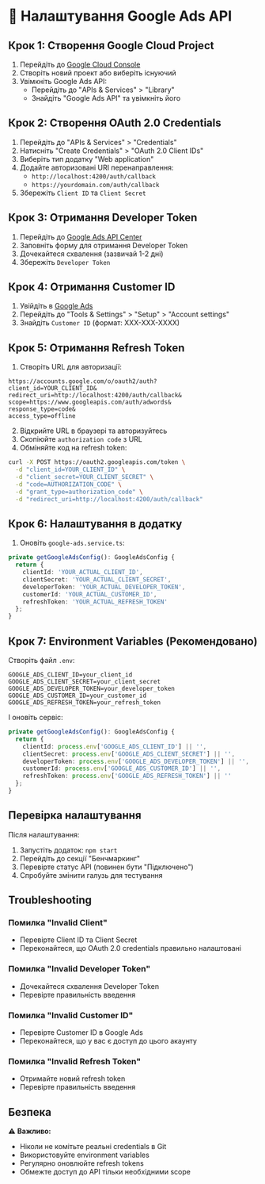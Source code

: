# 🔗 Налаштування Google Ads API

## Крок 1: Створення Google Cloud Project

1. Перейдіть до [Google Cloud Console](https://console.cloud.google.com/)
2. Створіть новий проект або виберіть існуючий
3. Увімкніть Google Ads API:
   - Перейдіть до "APIs & Services" > "Library"
   - Знайдіть "Google Ads API" та увімкніть його

## Крок 2: Створення OAuth 2.0 Credentials

1. Перейдіть до "APIs & Services" > "Credentials"
2. Натисніть "Create Credentials" > "OAuth 2.0 Client IDs"
3. Виберіть тип додатку "Web application"
4. Додайте авторизовані URI перенаправлення:
   - `http://localhost:4200/auth/callback`
   - `https://yourdomain.com/auth/callback`
5. Збережіть `Client ID` та `Client Secret`

## Крок 3: Отримання Developer Token

1. Перейдіть до [Google Ads API Center](https://developers.google.com/google-ads/api/docs/first-call/dev-token)
2. Заповніть форму для отримання Developer Token
3. Дочекайтеся схвалення (зазвичай 1-2 дні)
4. Збережіть `Developer Token`

## Крок 4: Отримання Customer ID

1. Увійдіть в [Google Ads](https://ads.google.com/)
2. Перейдіть до "Tools & Settings" > "Setup" > "Account settings"
3. Знайдіть `Customer ID` (формат: XXX-XXX-XXXX)

## Крок 5: Отримання Refresh Token

1. Створіть URL для авторизації:
```
https://accounts.google.com/o/oauth2/auth?
client_id=YOUR_CLIENT_ID&
redirect_uri=http://localhost:4200/auth/callback&
scope=https://www.googleapis.com/auth/adwords&
response_type=code&
access_type=offline
```

2. Відкрийте URL в браузері та авторизуйтесь
3. Скопіюйте `authorization code` з URL
4. Обміняйте код на refresh token:

```bash
curl -X POST https://oauth2.googleapis.com/token \
  -d "client_id=YOUR_CLIENT_ID" \
  -d "client_secret=YOUR_CLIENT_SECRET" \
  -d "code=AUTHORIZATION_CODE" \
  -d "grant_type=authorization_code" \
  -d "redirect_uri=http://localhost:4200/auth/callback"
```

## Крок 6: Налаштування в додатку

1. Оновіть `google-ads.service.ts`:

```typescript
private getGoogleAdsConfig(): GoogleAdsConfig {
  return {
    clientId: 'YOUR_ACTUAL_CLIENT_ID',
    clientSecret: 'YOUR_ACTUAL_CLIENT_SECRET',
    developerToken: 'YOUR_ACTUAL_DEVELOPER_TOKEN',
    customerId: 'YOUR_ACTUAL_CUSTOMER_ID',
    refreshToken: 'YOUR_ACTUAL_REFRESH_TOKEN'
  };
}
```

## Крок 7: Environment Variables (Рекомендовано)

Створіть файл `.env`:

```env
GOOGLE_ADS_CLIENT_ID=your_client_id
GOOGLE_ADS_CLIENT_SECRET=your_client_secret
GOOGLE_ADS_DEVELOPER_TOKEN=your_developer_token
GOOGLE_ADS_CUSTOMER_ID=your_customer_id
GOOGLE_ADS_REFRESH_TOKEN=your_refresh_token
```

І оновіть сервіс:

```typescript
private getGoogleAdsConfig(): GoogleAdsConfig {
  return {
    clientId: process.env['GOOGLE_ADS_CLIENT_ID'] || '',
    clientSecret: process.env['GOOGLE_ADS_CLIENT_SECRET'] || '',
    developerToken: process.env['GOOGLE_ADS_DEVELOPER_TOKEN'] || '',
    customerId: process.env['GOOGLE_ADS_CUSTOMER_ID'] || '',
    refreshToken: process.env['GOOGLE_ADS_REFRESH_TOKEN'] || ''
  };
}
```

## Перевірка налаштування

Після налаштування:

1. Запустіть додаток: `npm start`
2. Перейдіть до секції "Бенчмаркинг"
3. Перевірте статус API (повинен бути "Підключено")
4. Спробуйте змінити галузь для тестування

## Troubleshooting

### Помилка "Invalid Client"
- Перевірте Client ID та Client Secret
- Переконайтеся, що OAuth 2.0 credentials правильно налаштовані

### Помилка "Invalid Developer Token"
- Дочекайтеся схвалення Developer Token
- Перевірте правильність введення

### Помилка "Invalid Customer ID"
- Перевірте Customer ID в Google Ads
- Переконайтеся, що у вас є доступ до цього акаунту

### Помилка "Invalid Refresh Token"
- Отримайте новий refresh token
- Перевірте правильність введення

## Безпека

⚠️ **Важливо:**
- Ніколи не комітьте реальні credentials в Git
- Використовуйте environment variables
- Регулярно оновлюйте refresh tokens
- Обмежте доступ до API тільки необхідними scope
